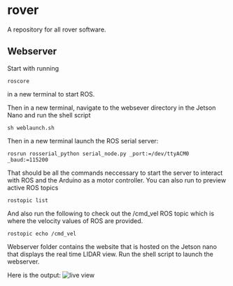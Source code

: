 # rover
A repository for all rover software.

## Webserver
Start with running 
```
roscore
```
in a new terminal to start ROS.

Then in a new terminal, navigate to the websever directory in the Jetson Nano and run the shell script
```
sh weblaunch.sh
```

Then in a new terminal launch the ROS serial server:
```
rosrun rosserial_python serial_node.py _port:=/dev/ttyACM0 _baud:=115200
```
That should be all the commands neccessary to start the server to interact with ROS and the Arduino as a motor controller.
You can also run to preview active ROS topics
```
rostopic list
```
And also run the following to check out the /cmd_vel ROS topic which is where the velocity values of ROS are provided.
```
rostopic echo /cmd_vel
```
Webserver folder contains the website that is hosted on the Jetson nano that displays the real time LIDAR view. 
Run the shell script to launch the webserver.

Here is the output:
![live view](https://github.com/)
